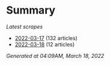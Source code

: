 # Summary
*Latest scrapes*
* [2022-03-17](https://github.com/nuuuwan/news_lk/blob/data/news_lk.2022-03-17.json) (132 articles)
* [2022-03-18](https://github.com/nuuuwan/news_lk/blob/data/news_lk.2022-03-18.json) (12 articles)

*Generated at 04:09AM, March 18, 2022*